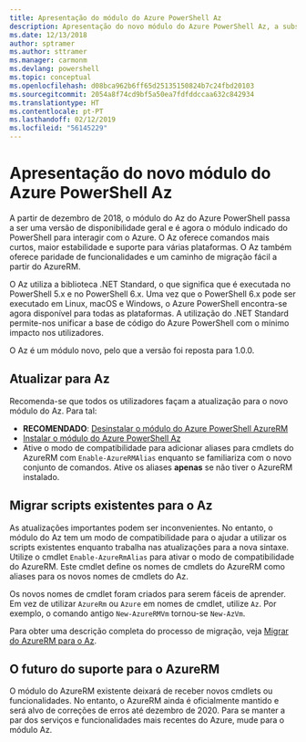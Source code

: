 ```yaml
---
title: Apresentação do módulo do Azure PowerShell Az
description: Apresentação do novo módulo do Azure PowerShell Az, a substituição do módulo AzureRM.
ms.date: 12/13/2018
author: sptramer
ms.author: sttramer
ms.manager: carmonm
ms.devlang: powershell
ms.topic: conceptual
ms.openlocfilehash: d08bca962b6ff65d25135150824b7c24fbd20103
ms.sourcegitcommit: 2054a8f74cd9bf5a50ea7fdfddccaa632c842934
ms.translationtype: HT
ms.contentlocale: pt-PT
ms.lasthandoff: 02/12/2019
ms.locfileid: "56145229"
---
```

# <a name="introducing-the-new-azure-powershell-az-module"></a>Apresentação do novo módulo do Azure PowerShell Az

A partir de dezembro de 2018, o módulo do Az do Azure PowerShell passa a ser uma versão de disponibilidade geral e é agora o módulo indicado do PowerShell para interagir com o Azure. O Az oferece comandos mais curtos, maior estabilidade e suporte para várias plataformas. O Az também oferece paridade de funcionalidades e um caminho de migração fácil a partir do AzureRM.

O Az utiliza a biblioteca .NET Standard, o que significa que é executada no PowerShell 5.x e no PowerShell 6.x.
Uma vez que o PowerShell 6.x pode ser executado em Linux, macOS e Windows, o Azure PowerShell encontra-se agora disponível para todas as plataformas.
A utilização do .NET Standard permite-nos unificar a base de código do Azure PowerShell com o mínimo impacto nos utilizadores.

O Az é um módulo novo, pelo que a versão foi reposta para 1.0.0.

## <a name="upgrade-to-az"></a>Atualizar para Az

Recomenda-se que todos os utilizadores façam a atualização para o novo módulo do Az. Para tal:

* __RECOMENDADO__: [Desinstalar o módulo do Azure PowerShell AzureRM](/powershell/azure/uninstall-az-ps#uninstall-the-azurerm-module)
* [Instalar o módulo do Azure PowerShell Az](/powershell/azure/install-az-ps)
* Ative o modo de compatibilidade para adicionar aliases para cmdlets do AzureRM com `Enable-AzureRMAlias` enquanto se familiariza com o novo conjunto de comandos. Ative os aliases __apenas__ se não tiver o AzureRM instalado.

## <a name="migrate-existing-scripts-to-az"></a>Migrar scripts existentes para o Az

As atualizações importantes podem ser inconvenientes. No entanto, o módulo do Az tem um modo de compatibilidade para o ajudar a utilizar os scripts existentes enquanto trabalha nas atualizações para a nova sintaxe. Utilize o cmdlet `Enable-AzureRmAlias` para ativar o modo de compatibilidade do AzureRM. Este cmdlet define os nomes de cmdlets do AzureRM como aliases para os novos nomes de cmdlets do Az.

Os novos nomes de cmdlet foram criados para serem fáceis de aprender. Em vez de utilizar `AzureRm` ou `Azure` em nomes de cmdlet, utilize `Az`. Por exemplo, o comando antigo `New-AzureRMVm` tornou-se `New-AzVm`.

Para obter uma descrição completa do processo de migração, veja [Migrar do AzureRM para o Az](migrate-from-azurerm-to-az.md).

## <a name="the-future-of-support-for-azurerm"></a>O futuro do suporte para o AzureRM

O módulo do AzureRM existente deixará de receber novos cmdlets ou funcionalidades. No entanto, o AzureRM ainda é oficialmente mantido e será alvo de correções de erros até dezembro de 2020. Para se manter a par dos serviços e funcionalidades mais recentes do Azure, mude para o módulo Az.
